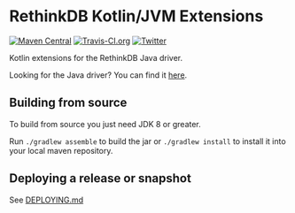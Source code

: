 # RethinkDB Kotlin/JVM Extensions

[![Maven Central](https://img.shields.io/maven-central/v/com.rethinkdb/rethinkdb-kotlin-jvm)](https://search.maven.org/artifact/com.rethinkdb/rethinkdb-kotlin-jvm)
[![Travis-CI.org](https://img.shields.io/travis/rethinkdb/rethinkdb-kotlin-jvm)](https://travis-ci.org/rethinkdb/rethinkdb-kotlin-jvm)
[![Twitter](https://img.shields.io/twitter/url?style=social&url=https%3A%2F%2Fgithub.com%2Frethinkdb%2Frethinkdb-kotlin-jvm)](https://twitter.com/intent/tweet?text=Wow:&url=https%3A%2F%2Fgithub.com%2Frethinkdb%2Frethinkdb-kotlin-jvm)

Kotlin extensions for the RethinkDB Java driver.

Looking for the Java driver? You can find it [here](https://github.com/rethinkdb/rethinkdb-java).

## Building from source

To build from source you just need JDK 8 or greater.

Run `./gradlew assemble` to build the jar or `./gradlew install` to install it into your local maven repository.

## Deploying a release or snapshot

See [DEPLOYING.md](DEPLOYING.md) 
